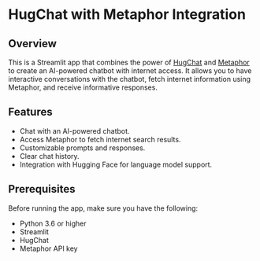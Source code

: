 # HugChat with Metaphor Integration

## Overview

This is a Streamlit app that combines the power of [HugChat](https://github.com/huggingface/hugchat) and [Metaphor](https://metaphor.systems/) to create an AI-powered chatbot with internet access. It allows you to have interactive conversations with the chatbot, fetch internet information using Metaphor, and receive informative responses.

## Features

- Chat with an AI-powered chatbot.
- Access Metaphor to fetch internet search results.
- Customizable prompts and responses.
- Clear chat history.
- Integration with Hugging Face for language model support.

## Prerequisites

Before running the app, make sure you have the following:

- Python 3.6 or higher
- Streamlit
- HugChat
- Metaphor API key
